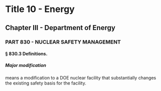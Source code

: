 
# Title 10 - Energy
## Chapter III - Department of Energy
### PART 830 - NUCLEAR SAFETY MANAGEMENT
#### § 830.3 Definitions.
##### Major modification

means a modification to a DOE nuclear facility that substantially changes the existing safety basis for the facility.

